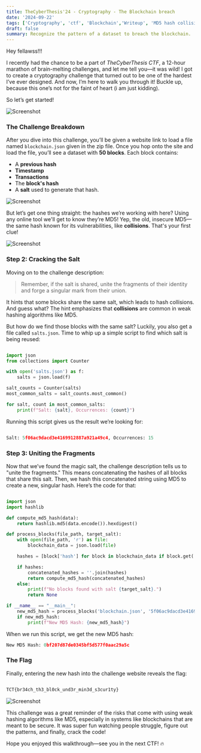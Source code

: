 ```yaml
---
title: TheCyberThesis'24 - Cryptography - The Blockchain breach
date: '2024-09-22'
tags: ['Cryptography', 'ctf', 'Blockchain','Writeup', 'MD5 hash collision']
draft: false
summary: Recognize the pattern of a dataset to breach the blockchain.
---
```


Hey fellawss!!!

I recently had the chance to be a part of *TheCyberThesis CTF*, a 12-hour marathon of brain-melting challenges, and let me tell you—it was wild! I got to create a cryptography challenge that turned out to be one of the hardest I’ve ever designed. And now, I’m here to walk you through it! Buckle up, because this one’s not for the faint of heart (i am just kidding).

So let’s get started!

![Screenshot](/static/writeups/thecyberthesisctf/crypto/blockchainbreach/0.png)



### The Challenge Breakdown

After you dive into this challenge, you’ll be given a website link to load a file named `blockchain.json` given in the zip file. Once you hop onto the site and load the file, you’ll see a dataset with **50 blocks**. Each block contains:

- A **previous hash**
- **Timestamp**
- **Transactions**
- The **block's hash**
- A **salt** used to generate that hash.

![Screenshot](/static/writeups/thecyberthesisctf/crypto/blockchainbreach/1.png)

But let’s get one thing straight: the hashes we’re working with here? Using any online tool we'll get to know they’re MD5! Yep, the old, insecure MD5—the same hash known for its vulnerabilities, like **collisions**. That's your first clue!

![Screenshot](/static/writeups/thecyberthesisctf/crypto/blockchainbreach/2.png)

### Step 2: Cracking the Salt

Moving on to the challenge description:

> Remember, if the salt is shared, unite the fragments of their identity and forge a singular mark from their union.
> 

It hints that some blocks share the same salt, which leads to hash collisions. And guess what? The hint emphasizes that **collisions** are common in weak hashing algorithms like MD5.

But how do we find those blocks with the same salt? Luckily, you also get a file called `salts.json`. Time to whip up a simple script to find which salt is being reused:

```python

import json
from collections import Counter

with open('salts.json') as f:
    salts = json.load(f)

salt_counts = Counter(salts)
most_common_salts = salt_counts.most_common()

for salt, count in most_common_salts:
    print(f"Salt: {salt}, Occurrences: {count}")

```

Running this script gives us the result we’re looking for:

```python

Salt: 5f06ac9dacd3e4169912887a921a49c4, Occurrences: 15

```

### Step 3: Uniting the Fragments

Now that we’ve found the magic salt, the challenge description tells us to "unite the fragments." This means concatenating the hashes of all blocks that share this salt. Then, we hash this concatenated string using MD5 to create a new, singular hash. Here’s the code for that:

```python

import json
import hashlib

def compute_md5_hash(data):
    return hashlib.md5(data.encode()).hexdigest()

def process_blocks(file_path, target_salt):
    with open(file_path, 'r') as file:
        blockchain_data = json.load(file)

    hashes = [block['hash'] for block in blockchain_data if block.get('salt') == target_salt and block.get('hash')]

    if hashes:
        concatenated_hashes = ''.join(hashes)
        return compute_md5_hash(concatenated_hashes)
    else:
        print(f"No blocks found with salt {target_salt}.")
        return None

if __name__ == "__main__":
    new_md5_hash = process_blocks('blockchain.json', '5f06ac9dacd3e4169912887a921a49c4')
    if new_md5_hash:
        print(f"New MD5 Hash: {new_md5_hash}")

```

When we run this script, we get the new MD5 hash:

```python
New MD5 Hash: 0bf207d87de0345bf5d577f0aac29a5c

```

### The Flag

Finally, entering the new hash into the challenge website reveals the flag:

```bash

TCT{br34ch_th3_bl0ck_und3r_min3d_s3cur1ty}

```

![Screenshot](/static/writeups/thecyberthesisctf/crypto/blockchainbreach/3.png)

This challenge was a great reminder of the risks that come with using weak hashing algorithms like MD5, especially in systems like blockchains that are meant to be secure. It was super fun watching people struggle, figure out the patterns, and finally, crack the code!

Hope you enjoyed this walkthrough—see you in the next CTF! 🔥